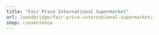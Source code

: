 ```yaml
---
title: "Fair Price International Supermarket"
url: /woodbridge/fair-price-international-supermarket/
shop: convenience
---
```

